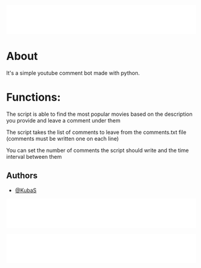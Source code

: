 
![Logo](https://raw.githubusercontent.com/KubaSX23/youtube-comment-bot/refs/heads/main/icon.png)

# About
It's a simple youtube comment bot made with python. 

# Functions: 

The script is able to find the most popular movies based on the description you provide and leave a comment under them

The script takes the list of comments to leave from the comments.txt file (comments must be written one on each line)

You can set the number of comments the script should write and the time interval between them



## Authors

- [@KubaS](https://www.github.com/KubaSX23)



![Logo](https://raw.githubusercontent.com/KubaSX23/youtube-comment-bot/refs/heads/main/icon.png)


![Logo](https://raw.githubusercontent.com/KubaSX23/youtube-comment-bot/refs/heads/main/icon.png)

